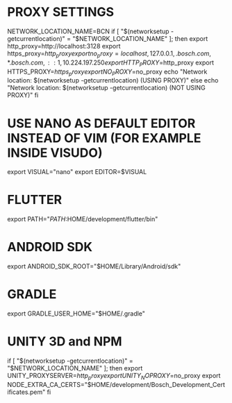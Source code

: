# PROXY SETTINGS
NETWORK_LOCATION_NAME=BCN
if [ "$(networksetup -getcurrentlocation)" = "$NETWORK_LOCATION_NAME" ]; then
  export http_proxy=http://localhost:3128
  export https_proxy=$http_proxy
  export no_proxy=localhost,127.0.0.1,.bosch.com,*.bosch.com,::1,10.224.197.250
  export HTTP_PROXY=$http_proxy
  export HTTPS_PROXY=$https_proxy
  export NO_PROXY=$no_proxy
  echo "Network location: $(networksetup -getcurrentlocation) (USING PROXY)"
else
  echo "Network location: $(networksetup -getcurrentlocation) (NOT USING PROXY)"
fi
# USE NANO AS DEFAULT EDITOR INSTEAD OF VIM (FOR EXAMPLE INSIDE VISUDO)
export VISUAL="nano"
export EDITOR=$VISUAL
# FLUTTER
export PATH="$PATH:$HOME/development/flutter/bin"
# ANDROID SDK
export ANDROID_SDK_ROOT="$HOME/Library/Android/sdk"
# GRADLE
export GRADLE_USER_HOME="$HOME/.gradle"
# UNITY 3D and NPM
if [ "$(networksetup -getcurrentlocation)" = "$NETWORK_LOCATION_NAME" ]; then
  export UNITY_PROXYSERVER=$http_proxy
  export UNITY_NOPROXY=$no_proxy
  export NODE_EXTRA_CA_CERTS="$HOME/development/Bosch_Development_Certificates.pem"
fi
